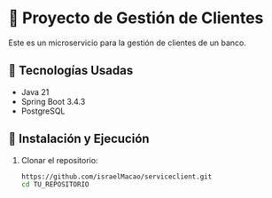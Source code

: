 # 🏦 Proyecto de Gestión de Clientes

Este es un microservicio para la gestión de clientes de un banco.

## 📌 Tecnologías Usadas
- Java 21
- Spring Boot 3.4.3
- PostgreSQL

## 🚀 Instalación y Ejecución

1. Clonar el repositorio:
   ```sh
   https://github.com/israelMacao/serviceclient.git
   cd TU_REPOSITORIO
